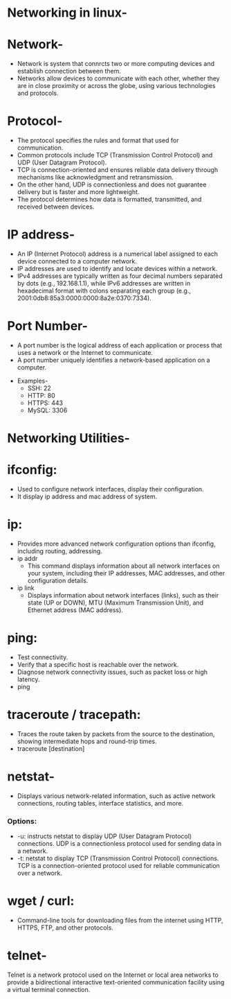# Networking in linux-
# Network-
- Network is system that connrcts two or more computing devices and establish connection between them.
- Networks allow devices to communicate with each other, whether they are in close proximity or across the globe, using various technologies and protocols.

# Protocol- 
- The protocol specifies the rules and format that used for communication.
- Common protocols include TCP (Transmission Control Protocol) and UDP (User Datagram Protocol).
- TCP is connection-oriented and ensures reliable data delivery through mechanisms like acknowledgment and retransmission.
- On the other hand, UDP is connectionless and does not guarantee delivery but is faster and more lightweight.
- The protocol determines how data is formatted, transmitted, and received between devices.

# IP address-
- An IP (Internet Protocol) address is a numerical label assigned to each device connected to a computer network.
- IP addresses are used to identify and locate devices within a network.
- IPv4 addresses are typically written as four decimal numbers separated by dots (e.g., 192.168.1.1), while IPv6 addresses are written in hexadecimal format with colons separating each group (e.g., 2001:0db8:85a3:0000:0000:8a2e:0370:7334).

# Port Number-
- A port number is the logical address of each application or process that uses a network or the Internet to communicate.
-  A port number uniquely identifies a network-based application on a computer.
* Examples-
    - SSH: 22
    - HTTP: 80
    - HTTPS: 443
    - MySQL: 3306

# Networking Utilities-

# ifconfig: 
- Used to configure network interfaces, display their configuration.
- It display ip address and mac address of system.

# ip:
- Provides more advanced network configuration options than ifconfig, including routing, addressing.
- ip addr
  - This command displays information about all network interfaces on your system, including their IP addresses, MAC addresses, and other configuration details.
- ip link
  - Displays information about network interfaces (links), such as their state (UP or DOWN), MTU (Maximum Transmission Unit), and Ethernet address (MAC address).

# ping: 
- Test connectivity.
- Verify that a specific host is reachable over the network.
- Diagnose network connectivity issues, such as packet loss or high latency.
- ping <host>

# traceroute / tracepath: 
- Traces the route taken by packets from the source to the destination, showing intermediate hops and round-trip times.
- traceroute [destination]
  
# netstat-
- Displays various network-related information, such as active network connections, routing tables, interface statistics, and more.
### Options:
- -u: instructs netstat to display UDP (User Datagram Protocol) connections. UDP is a connectionless protocol used for sending data in a network.
- -t: netstat to display TCP (Transmission Control Protocol) connections. TCP is a connection-oriented protocol used for reliable communication over a network.
# wget / curl:
- Command-line tools for downloading files from the internet using HTTP, HTTPS, FTP, and other protocols.

# telnet-
Telnet is a network protocol used on the Internet or local area networks to provide a bidirectional interactive text-oriented communication facility using a virtual terminal connection.





